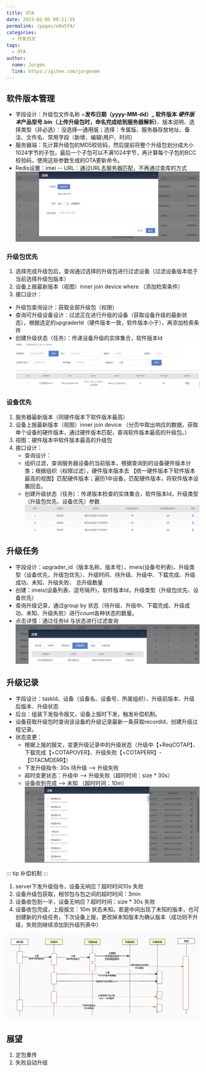 ```yaml
---
title: OTA
date: 2023-02-05 09:21:55
permalink: /pages/e0a5f4/
categories:
  - 开发日志
tags:
  - OTA
author: 
  name: Jorgen
  link: https://gitee.com/jorgenme
---
```


##  软件版本管理

- 字段设计：升级包文件名称 =**发布日期（yyyy-MM-dd）_ 软件版本 *硬件版本*产品型号.bin（上传升级包时，命名完成给到服务器解析）**、版本说明、选择类型（非必选）：没选择—通用版；选择：专属版、服务器存放地址、备注、文件名、常用字段（新增、编辑\用户、时间）
- 服务器端：先计算升级包的MD5校验码，然后提前将整个升级包划分成大小1024字节的子包，最后一个子包可以不满1024字节，再计算每个子包的BCC校验码，使用这些参数生成的OTA更新命令。
- Redis设置：imei -- URL：通过URL去服务器匹配，不再通过查库的方式
![软件版本管理](/dev/100/o1.png)

### 升级包优先
1. 选择完成升级包后，查询通过选择的升级包进行过滤设备（过滤设备版本低于当前选择升级包版本）
2. 设备上报最新版本（视图）inner join device where （添加检索条件）
3. 接口设计：
  - 升级包查询设计：获取全部升级包（权限）
  - 查询可升级设备设计：过滤正在进行升级的设备（获取设备升级的最新状态），根据选定的upgraderId（硬件版本一致，软件版本小于），再添加检索条件
  - 创建升级状态（任务）：传递设备升级的实体集合，软件版本Id
![升级包优先](/dev/100/o2.png)

### 设备优先
1. 服务器最新版本（同硬件版本下软件版本最高）
2. 设备上报最新版本（视图）inner join device （分页中取出响应的数据，获取单个设备的硬件版本，通过硬件版本匹配，查询软件版本最高的升级包。）
3. 视图：硬件版本中软件版本最高的升级包
4. 接口设计：
    - 查询设计：
    - 组织过滤，查询服务器设备的当前版本，根据查询到的设备硬件版本分类；根据组织（权限过滤），硬件版本版本去 【统一硬件版本下软件版本最高的视图】匹配硬件版本；遍历1中设备，匹配硬件版本，将软件版本设置回去。
    - 创建升级状态（任务）：传递版本检查的实体集合，软件版本Id，升级类型（升级包优先、设备优先）参数
![设备优先](/dev/100/o3.png)

## 升级任务

- 字段设计：upgrader_id（版本名称、版本号）、imeis(设备号列表)，升级类型（设备优先，升级包优先）、升级时间、待升级、升级中、下载完成、升级成功、未知、升级失败、 总升级数量
- 创建：imeis(设备列表、逗号隔开)，软件版本Id，升级类型（升级包优先、设备优先）
- 查询升级记录，通过group by 状态（待升级、升级中、下载完成、升级成功、未知、升级失败）进行count各种状态的数量。
- 点击详情：通过任务Id 与状态进行过滤查询
![升级任务](/dev/100/o4.png)

## 升级记录

- 字段设计：taskId、设备（设备名、设备号、所属组织）、升级前版本、升级后版本、升级状态
- 后台：组装下发指令报文，设备上报时下发，触发补偿机制。
- 设备获取升级包时查询该设备的升级记录最新一条获取recordId，创建升级过程记录。
- 状态变更：
    - 根据上报的报文，变更升级记录中的升级状态（升级中【+ReqCOTAP】、下载完成【+COTAPOVER】、升级失败【+COTAPERR】-【OTACMDERR】）
    - 下发升级指令: 30s 待升级 --> 升级失败
    - 超时变更状态：升级中 --> 升级失败（超时时间：size * 30s）
    - 设备收到完成 --> 未知 （超时时间：10m）
![升级记录](/dev/100/o5.png)

::: tip 补偿机制
:::

1. server下发升级指令，设备无响应？超时时间10s 失败
2. 设备升级包获取，相邻包与包之间的超时时间：3min
3. 设备收包到一半，设备无响应？超时时间：size * 30s 失败
4. 设备收包完成，上报报文：10m 状态未知。若是中间出现了未知的版本，也可创建新的升级任务，下次设备上报，更改掉未知版本为确认版本（成功则不升级，失败则继续添加到升级列表中）
    
![OTA状态流转](/dev/100/OTA状态流转.jpg)

## 展望
1. 定包重传
2. 失败自动升级